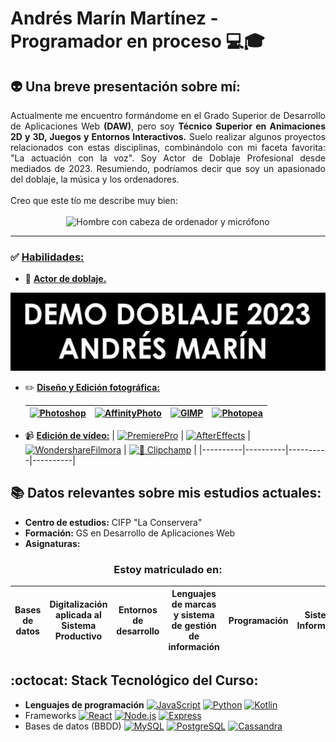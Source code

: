 # Andrés Marín Martínez - Programador en proceso 💻🎓

## 👽 Una breve presentación sobre mí:
<div align= "justify">
Actualmente me encuentro formándome en el Grado Superior de Desarrollo de Aplicaciones Web <b>(DAW)</b>, pero soy <b>Técnico Superior en Animaciones 2D y 3D, Juegos y Entornos Interactivos.</b> Suelo realizar algunos proyectos relacionados con estas disciplinas, combinándolo con mi faceta favorita: "La actuación con la voz". Soy Actor de Doblaje Profesional desde mediados de 2023. Resumiendo, podríamos decir que soy un apasionado del doblaje, la música y los ordenadores.<br><br></div>Creo que este tío me describe muy bien:<br><br>

<div align="center">
  <img src="https://github.com/AndyMMtnz/Personalized-Icons/blob/main/giphyrecortado.gif" alt="Hombre con cabeza de ordenador y micrófono">
</div>

____

### :white_check_mark: <ins>Habilidades:</ins>

  - 🎤 <ins>**Actor de doblaje.**</ins>
  <div align="center">
  <a href="https://www.youtube.com/watch?v=1lvKrrHUFr0" target="_blank">
    <kbd>
  <img src="https://github.com/AndyMMtnz/Personalized-Icons/blob/main/Captura%20de%20pantalla%202024-10-27%20155034.png" alt="DEMO DOBLAJE 2023" width="750"/>
    </kbd>
  </a>
</div>

  - :pencil2: <ins>**Diseño y Edición fotográfica:**</ins></h3><br>

      | [![Photoshop](https://img.shields.io/badge/Adobe_Photoshop-31A8FF?style=flat&logo=adobe-photoshop&logoColor=white)](https://www.adobe.com/products/photoshop.html) | [![AffinityPhoto](https://img.shields.io/badge/Affinity_Photo-4E3188?style=flat&logo=affinityphoto&logoColor=white)](https://affinity.serif.com/es/photo/?srsltid=AfmBOory5BvYx1VAeqDTK0P5biQB4oRzliU6cG8udbjSVk1eCEgi2XeL) | [![GIMP](https://img.shields.io/badge/GIMP-5C5543?style=flat&logo=gimp&logoColor=white)](https://www.gimp.org/) | [![Photopea](https://img.shields.io/badge/Photopea-18A497?style=flat&logo=photopea&logoColor=white)](https://www.photopea.com/) |
      |----------|----------|----------|----------|
  - :video_camera: <ins>**Edición de vídeo:**</ins>
      | [![PremierePro](https://img.shields.io/badge/Adobe_Premiere_Pro-db18d8?style=flat&logo=adobepremierepro&logoColor=white)](https://www.adobe.com/es/products/premiere.html) | [![AfterEffects](https://img.shields.io/badge/Adobe_After_Effects-9933cc?style=flat&logo=adobeaftereffects&logoColor=white)](https://www.adobe.com/es/products/aftereffects.html) | [![WondershareFilmora](https://img.shields.io/badge/Wondershare_Filmora-07273D?style=flat&logo=wondersharefilmora&logoColor=white)](https://filmora.wondershare.net/es/editor-de-video/ad-filmora.html?gad_source=1&gclid=Cj0KCQjwpvK4BhDUARIsADHt9sQLmQn08eZONfUMDh0AP6Cxn1sz3r5BWmiZVZ30JVUFI7Lv0bLRxuEaAiyiEALw_wcB) | [![🎥 Clipchamp](https://img.shields.io/badge/🎥%20ClipChamp-9146FF?style=flat)](https://www.clipchamp.com/) |
      |----------|----------|----------|----------|
## :books: Datos relevantes sobre mis estudios actuales:
  - **Centro de estudios:** CIFP "La Conservera"
  - **Formación:** GS en Desarrollo de Aplicaciones Web
  - **Asignaturas:**
<h3 align="center" style="text-align:center;">Estoy matriculado en:</h3>

| Bases de datos | Digitalización aplicada al Sistema Productivo | Entornos de desarrollo | Lenguajes de marcas y sistema de gestión de información | Programación | Sistemas Informáticos |
|----------------|-----------------------------------------------|------------------------|---------------------------------------------------------|--------------|-----------------------|

## :octocat: Stack Tecnológico del Curso:
- **Lenguajes de programación** [![JavaScript](https://img.shields.io/badge/Java_Script-F7DF1E?style=flat&logo=javascript&logoColor=white)](https://developer.mozilla.org/es/docs/Web/JavaScript) [![Python](https://img.shields.io/badge/Python-3776AB?style=flat&logo=python&logoColor=white)](https://www.python.org/) [![Kotlin](https://img.shields.io/badge/Kotlin-7F52FF?style=flat&logo=kotlin&logoColor=white)](https://kotlinlang.org/)
- Frameworks [![React](https://img.shields.io/badge/React-61DAFB?style=flat&logo=react&logoColor=white)](https://es.react.dev/) [![Node.js](https://img.shields.io/badge/Node.js-5FA04E?style=flat&logo=nodedotjs&logoColor=white)](https://nodejs.org/en/) [![Express](https://img.shields.io/badge/Express-000000?style=flat&logo=express&logoColor=white)](https://expressjs.com/es/)
- Bases de datos (BBDD) [![MySQL](https://img.shields.io/badge/MySQL-4479A1?style=flat&logo=mysql&logoColor=white)](https://www.mysql.com/) [![PostgreSQL](https://img.shields.io/badge/PostgreSQL-4169E1?style=flat&logo=postgresql&logoColor=white)](https://www.postgresql.org/) [![Cassandra](https://img.shields.io/badge/Apache_Cassandra-1287B1?style=flat&logo=apachecassandra&logoColor=white)](https://cassandra.apache.org/_/index.html)
<!--
**AndyMMtnz/AndyMMtnz** is a ✨ _special_ ✨ repository because its `README.md` (this file) appears on your GitHub profile.

Here are some ideas to get you started:

- 🔭 I’m currently working on ...
- 🌱 I’m currently learning ...
- 👯 I’m looking to collaborate on ...
- 🤔 I’m looking for help with ...
- 💬 Ask me about ...
- 📫 How to reach me: ...
- 😄 Pronouns: ...
- ⚡ Fun fact: ...
-->
